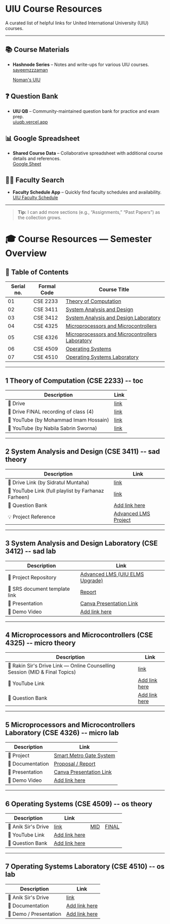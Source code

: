 # UIU Course Resources

A curated list of helpful links for United International University (UIU) courses.

---

## 📚 Course Materials
- **Hashnode Series** – Notes and write-ups for various UIU courses.  
  [sayeemzzzaman](https://sayeemzzzaman.hashnode.dev/series/uiu-courses)
  
  [Noman's UIU](https://nomansuiu.hashnode.dev/series/uiu-courses)

## ❓ Question Bank
- **UIU QB** – Community-maintained question bank for practice and exam prep.  
  [uiuqb.vercel.app](https://uiuqb.vercel.app/)

## 📊 Google Spreadsheet
- **Shared Course Data** – Collaborative spreadsheet with additional course details and references.  
  [Google Sheet](https://docs.google.com/spreadsheets/d/1UTliZRhDHcRKNKkKnWdNQI-XiEDrxRhWsG0dguoqSEo/edit?gid=85916434#gid=85916434)

## 🧑‍🏫 Faculty Search
- **Faculty Schedule App** – Quickly find faculty schedules and availability.  
  [UIU Faculty Schedule](https://tashinparvez.github.io/uiu-faculty-schedule-app/index.html)

---

> **Tip:** I can add more sections (e.g., “Assignments,” “Past Papers”) as the collection grows.


# 🎓 Course Resources — Semester Overview

## 🧾 Table of Contents

Serial no.| Formal Code | Course Title |
----------|--------------|--------------|
01        | CSE 2233 | [Theory of Computation](#theory-of-computation) |
02        | CSE 3411 | [System Analysis and Design](#system-analysis-and-design) |
03        | CSE 3412 | [System Analysis and Design Laboratory](#system-analysis-and-design-laboratory) |
04        | CSE 4325 | [Microprocessors and Microcontrollers](#microprocessors-and-microcontrollers) |
05        | CSE 4326 | [Microprocessors and Microcontrollers Laboratory](#microprocessors-and-microcontrollers-laboratory) |
06        | CSE 4509 | [Operating Systems](#operating-systems) |
07        | CSE 4510 | [Operating Systems Laboratory](#operating-systems-laboratory) |

---

## 1 Theory of Computation (CSE 2233) -- toc

| Description | Link |
|--------------|------|
| 📂 Drive | [link](https://drive.google.com/drive/folders/1ZnrroG1Cy8F8SHOBicFB6c1Oc0JZy6KN) |
| 📂 Drive FINAL recording of class (4) | [link](https://drive.google.com/drive/folders/10z4ukUHMcTPKKKeBBrBkRgFlqgCoNLgu) |
| 🎥 YouTube (by Mohammad Imam Hossain) | [link](https://youtube.com/playlist?list=PLLcmBPjTlvV2EIaHOTsuny-SgrqVW4rq6&si=V0opVz0HmLC2YvVb) |
| 🎥 YouTube (by Nabila Sabrin Sworna) | [link](https://youtube.com/playlist?list=PL3_ATDyQLqPiZrS0emDuD0NqFusfnV5bf&si=92EUEQ_XZva3z4uQ) |

---

## 2 System Analysis and Design (CSE 3411) -- sad theory

| Description | Link |
|--------------|------|
| 📂 Drive Link (by Sidratul Muntaha) | [link](https://drive.google.com/drive/folders/1BD7SiRFII7ZMten0BEaYW7MyDAQvZVZp) |
| 🎥 YouTube Link (full playlist by Farhanaz Farheen) | [link](https://youtube.com/playlist?list=PL3_ATDyQLqPi8dfAhsyq2KQxcPECqHeRg&si=n_6fDj29bnHhBRud) |
| 📄 Question Bank | [Add link here](#) |
| 💡 Project Reference | [Advanced LMS Project](#) |

---

## 3 System Analysis and Design Laboratory (CSE 3412) -- sad lab

| Description | Link |
|--------------|------|
| 📂 Project Repository | [Advanced LMS (UIU ELMS Upgrade)](#) |
| 📄 SRS document template link | [Report](https://docs.google.com/document/d/1JQKyEuSwEsnith7_PuQWOAQT7CcyAwDF_7y7lwKH5xo/edit?tab=t.0#heading=h.ib5jdptcmd6) |
| 🎥 Presentation | [Canva Presentation Link](#) |
| 📸 Demo Video | [Add link here](#) |

---

## 4 Microprocessors and Microcontrollers (CSE 4325) -- micro theory

| Description | Link |
|--------------|------|
| 📂 Rakin Sir's Drive Link — Online Counselling Session (MID & Final Topics) | [link](https://drive.google.com/drive/folders/1_sRoGai9pcWpYuriLnCrSK6s76Bey3uL) |
| 🎥 YouTube Link | [Add link here](#) |
| 📄 Question Bank | [Add link here](#) |

---

## 5 Microprocessors and Microcontrollers Laboratory (CSE 4326) -- micro lab

| Description | Link |
|--------------|------|
| 📂 Project | [Smart Metro Gate System](#) |
| 📄 Documentation | [Proposal / Report](#) |
| 🎥 Presentation | [Canva Presentation Link](#) |
| 📸 Demo Video | [Add link here](#) |

---

## 6 Operating Systems (CSE 4509) -- os theory

| Description | Link |   |   |
|--------------|------|--|---|
| 📂 Anik Sir's Drive | [link](https://drive.google.com/drive/folders/106Vjh9w2wcJ8Wdo75fhfUzjrVGGJ5R2C) | [MID](https://drive.google.com/drive/folders/1zbM_MP0HIBKn7K6XwKux1kwbOnP9mgZy) | [FINAL](https://drive.google.com/drive/folders/1iDsSdWuriNC6ZLBv0OlZ1YUEyeG_MaGg)
| 🎥 YouTube Link | [Add link here](#) |
| 📄 Question Bank | [Add link here](#) |

---

## 7 Operating Systems Laboratory (CSE 4510) -- os lab

| Description | Link |
|--------------|------|
| 📂 Anik Sir's Drive | [link](https://drive.google.com/drive/folders/1TxcH8ByqdP77Luqybuyv5XiNWkxmNcnE) |
| 📄 Documentation | [Add link here](#) |
| 🎥 Demo / Presentation | [Add link here](#) |

